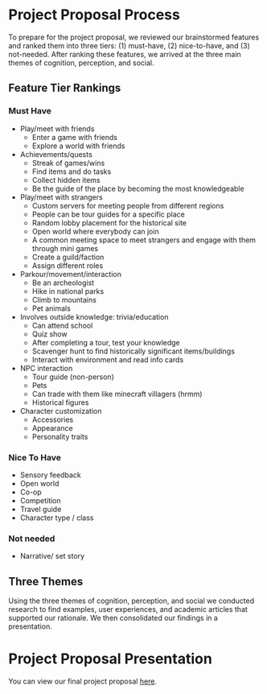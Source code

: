 # Project Proposal Process
To prepare for the project proposal, we reviewed our brainstormed features and ranked them into three tiers: (1) must-have, (2) nice-to-have, and (3) not-needed. After ranking these features, we arrived at the three main themes of cognition, perception, and social.

## Feature Tier Rankings
### Must Have
* Play/meet with friends
  * Enter a game with friends
  * Explore a world with friends
* Achievements/quests
  * Streak of games/wins
  * Find items and do tasks
  * Collect hidden items
  * Be the guide of the place by becoming the most knowledgeable 
* Play/meet with strangers
  * Custom servers for meeting people from different regions
  * People can be tour guides for a specific place
  * Random lobby placement for the historical site
  * Open world where everybody can join
  * A common meeting space to meet strangers and engage with them through mini games 
  * Create a guild/faction
  * Assign different roles
* Parkour/movement/interaction
  * Be an archeologist
  * Hike in national parks
  * Climb to mountains
  * Pet animals
* Involves outside knowledge: trivia/education
  * Can attend school
  * Quiz show
  * After completing a tour, test your knowledge
  * Scavenger hunt to find historically significant items/buildings
  * Interact with environment and read info cards
* NPC interaction
  * Tour guide (non-person)
  * Pets
  * Can trade with them like minecraft villagers (hrmm)
  * Historical figures
* Character customization
  * Accessories
  * Appearance
  * Personality traits 

### Nice To Have
* Sensory feedback
* Open world 
* Co-op
* Competition
* Travel guide
* Character type / class

### Not needed
* Narrative/ set story

## Three Themes
Using the three themes of cognition, perception, and social we conducted research to find examples, user experiences, and academic articles that supported our rationale. We then consolidated our findings in a presentation.

# Project Proposal Presentation
You can view our final project proposal [here](https://docs.google.com/presentation/d/1HkqEFOvLN4pENLsjFz1Ut8GpA_FffSuqi2uENYexlsg/edit?usp=sharing).




